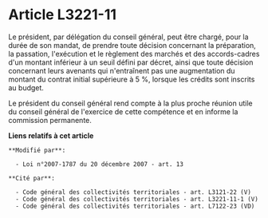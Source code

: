# Article L3221-11

Le président, par délégation du conseil général, peut être chargé, pour la durée de son mandat, de prendre toute décision
concernant la préparation, la passation, l'exécution et le règlement des marchés et des accords-cadres d'un montant inférieur
à un seuil défini par décret, ainsi que toute décision concernant leurs avenants qui n'entraînent pas une augmentation du
montant du contrat initial supérieure à 5 %, lorsque les crédits sont inscrits au budget. 

Le président du conseil général rend compte à la plus proche réunion utile du conseil général de l'exercice de cette
compétence et en informe la commission permanente.

**Liens relatifs à cet article**

	**Modifié par**:

	  - Loi n°2007-1787 du 20 décembre 2007 - art. 13

	**Cité par**:

	  - Code général des collectivités territoriales - art. L3121-22 (V)
	  - Code général des collectivités territoriales - art. L3221-11-1 (V)
	  - Code général des collectivités territoriales - art. L7122-23 (VD)
